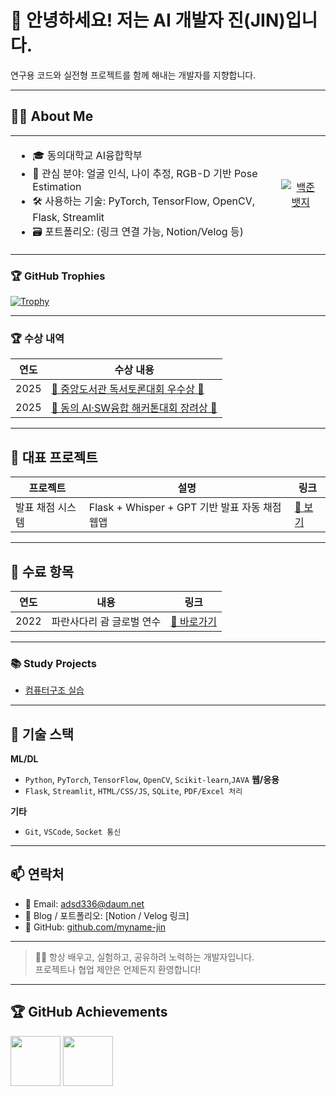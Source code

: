 
# 👋 안녕하세요! 저는 AI 개발자 진(JIN)입니다.

연구용 코드와 실전형 프로젝트를 함께 해내는 개발자를 지향합니다.

---
## 🧑‍💻 About Me

<table>
<tr>
<td>

- 🎓 동의대학교 AI융합학부  
- 🤖 관심 분야: 얼굴 인식, 나이 추정, RGB-D 기반 Pose Estimation  
- 🛠️ 사용하는 기술: PyTorch, TensorFlow, OpenCV, Flask, Streamlit  
- 🗃️ 포트폴리오: (링크 연결 가능, Notion/Velog 등)

</td>
<td align="center">

<!-- 백준 solved.ac 뱃지 -->
<a href="https://solved.ac/profile/adsd336">
  <img src="http://mazassumnida.wtf/api/generate_badge?boj=adsd336" alt="백준 뱃지"/>
</a>

</td>
</tr>
</table>



### 🏆 GitHub Trophies
[![Trophy](https://github-profile-trophy.vercel.app/?username=myname-jin&theme=gruvbox&row=1&column=7)](https://github.com/myname-jin)


---

### 🏆 수상 내역

| 연도 | 수상 내용 |
|------|------------|
| 2025 | [📖 중앙도서관 독서토론대회 우수상 🥈](https://github.com/myname-jin/myname-jin/tree/main/awards/reading_discussion_award) |
| 2025 | [🤖 동의 AI·SW융합 해커톤대회 장려상 🏅](https://github.com/myname-jin/OvernightAI) |

---

## 🚀 대표 프로젝트

| 프로젝트 | 설명 | 링크 |
|----------|------|------|
| 발표 채점 시스템 | Flask + Whisper + GPT 기반 발표 자동 채점 웹앱 | [🔗 보기](https://github.com/myname-jin/OvernightAI) |

---
## 🏅 수료 항목

| 연도 | 내용 | 링크 |
|------|------|------|
| 2022 | 파란사다리 괌 글로벌 연수 | [🔗 바로가기](https://github.com/myname-jin/myname-jin/tree/main/programs/파란사다리사업_괌_글로벌연수) |

---

### 📚 Study Projects

- [컴퓨터구조 실습](https://github.com/myname-jin/myname-jin/tree/main/study/arduino-computer-architecture-lab)

---

## 🧠 기술 스택

**ML/DL**
- `Python`, `PyTorch`, `TensorFlow`, `OpenCV`, `Scikit-learn`,`JAVA`
**웹/응용**
- `Flask`, `Streamlit`, `HTML/CSS/JS`, `SQLite`, `PDF/Excel 처리`

**기타**
- `Git`, `VSCode`, `Socket 통신`

---

## 📫 연락처

- 📧 Email: adsd336@daum.net
- 📝 Blog / 포트폴리오: [Notion / Velog 링크]  
- 📍 GitHub: [github.com/myname-jin](https://github.com/myname-jin)

---

> 🙋‍♂️ 항상 배우고, 실험하고, 공유하려 노력하는 개발자입니다.  
> 프로젝트나 협업 제안은 언제든지 환영합니다!

---

## 🏆 GitHub Achievements

<p><img src="https://github.githubassets.com/images/modules/profile/achievements/pull-shark-default.png" width="80"/>
<img src="https://github.githubassets.com/images/modules/profile/achievements/quickdraw-default.png" width="80"/></p>

